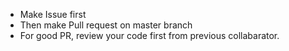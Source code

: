 - Make Issue first
- Then make Pull request on master branch
- For good PR, review your code first from previous collabarator.
